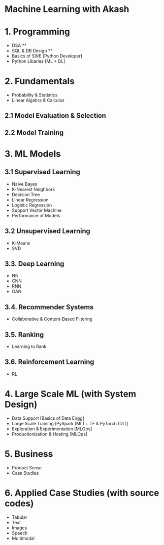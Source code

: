 # Machine Learning with Akash

# 1. Programming
- DSA **
- SQL & DB Design **
- Basics of SWE [Python Developer]
- Python Libaries [ML + DL]

# 2. Fundamentals
- Probability & Statistics
- Linear Algebra & Calculus

## 2.1 Model Evaluation & Selection
## 2.2 Model Training

# 3. ML Models

## 3.1 Supervised Learning
- Naive Bayes
- K-Nearest Neighbors
- Decision Tree
- Linear Regression
- Logistic Regression
- Support Vector Machine
- Performance of Models

## 3.2 Unsupervised Learning
- K-Means
- SVD

## 3.3. Deep Learning
- NN
- CNN
- RNN
- GAN

## 3.4. Recommender Systems
- Collaborative & Content-Based Filtering

## 3.5. Ranking
- Learning to Rank

## 3.6. Reinforcement Learning
- RL

# 4. Large Scale ML (with System Design)
- Data Support [Basics of Data Engg]
- Large Scale Training [PySpark (ML) + TF & PyTorch (DL)]
- Exploration & Experimentation [MLOps]
- Productionization & Hosting [MLOps]

# 5. Business
- Product Sense
- Case Studies

# 6. Applied Case Studies (with source codes)
- Tabular
- Text
- Images
- Speech
- Multimodal

